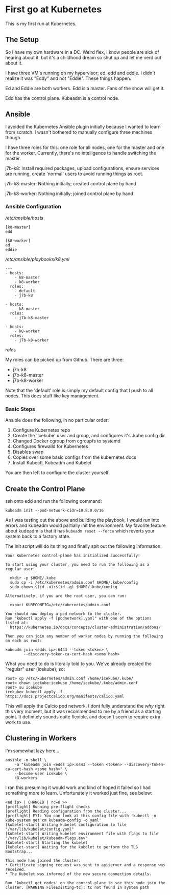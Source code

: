 # First go at Kubernetes

This is my first run at Kubernetes.

## The Setup

So I have my own hardware in a DC. Weird flex, I know people are sick of hearing about it, but it's a childhood dream so shut up and let me nerd out about it.

I have three VM's running on my hypervisor; ed, edd and eddie. I didn't realize it was "Eddy" and not "Eddie". These things happen.

Ed and Eddie are both workers. Edd is a master. Fans of the show will get it.

Edd has the control plane. Kubeadm is a control node.

## Ansible

I avoided the Kubernetes Ansible plugin initially because I wanted to learn from scratch. I wasn't bothered to manually configure three machines though.

I have three roles for this: one role for all nodes, one for the master and one for the worker. Currently, there's no intelligence to handle switching the master.

j7b-k8: Install required packages, upload configurations, ensure services are running, create 'normal' users to avoid running things as root.

j7b-k8-master: Nothing initially; created control plane by hand

j7b-k8-worker: Nothing initially; joined control plane by hand

### Ansible Configuration

*/etc/ansible/hosts*

```
[k8-master]
edd

[k8-worker]
ed
eddie
```

*/etc/ansible/playbooks/k8.yml*

```
---
- hosts:
    - k8-master
    - k8-worker
  roles:
    - default
    - j7b-k8

- hosts:
    - k8-master
  roles:
    - j7b-k8-master

- hosts:
    - k8-worker
  roles:
    - j7b-k8-worker
```

*roles*

My roles can be picked up from Github. There are three:

- j7b-k8
- j7b-k8-master
- j7b-k8-worker

Note that the 'default' role is simply my default config that I push to all nodes. This does stuff like key management.

### Basic Steps 

Ansible does the following, in no particular order:

1. Configure Kubernetes repo
2. Create the 'icekube' user and group, and configures it's .kube config dir
3. Changed Docker cgroup from cgroupfs to systemd
4. Configures firewalld for Kubernetes
5. Disables swap
6. Copies over some basic configs from the kubernetes docs
7. Install Kubectl, Kubeadm and Kubelet

You are then left to configure the cluster yourself.

## Create the Control Plane

ssh onto edd and run the following command:

```
kubeadm init --pod-network-cidr=10.8.0.0/16
```

As I was testing out the above and building the playbook, I would run into errors and kubeadm would partially init the environment. My favorite feature about kudeadm is that it has `kubeadm reset --force` which reverts your system back to a factory state. 

The init script will do its thing and finally spit out the following information:

```
Your Kubernetes control-plane has initialized successfully!

To start using your cluster, you need to run the following as a regular user:

  mkdir -p $HOME/.kube
  sudo cp -i /etc/kubernetes/admin.conf $HOME/.kube/config
  sudo chown $(id -u):$(id -g) $HOME/.kube/config

Alternatively, if you are the root user, you can run:

  export KUBECONFIG=/etc/kubernetes/admin.conf

You should now deploy a pod network to the cluster.
Run "kubectl apply -f [podnetwork].yaml" with one of the options listed at:
  https://kubernetes.io/docs/concepts/cluster-administration/addons/

Then you can join any number of worker nodes by running the following on each as root:

kubeadm join <edds ip>:6443 --token <token> \
        --discovery-token-ca-cert-hash <some hash>
```

What you need to do is literally told to you. We've already created the "regular" user (icekube), so:

```
root> cp /etc/kubernetes/admin.conf /home/icekube/.kube/
root> chown icekube:icekube /home/icekube/.kube/admin.conf
root> su icekube
icekube> kubectl apply -f https://docs.projectcalico.org/manifests/calico.yaml
```

This will apply the Calcio pod network. I dont fully understand the *why* right this very moment, but it was recommended to me by a friend as a starting point. It definitely sounds quite flexible, and doesn't seem to require extra work to use.

## Clustering in Workers

I'm somewhat lazy here...

```
ansible -m shell \
    -a "kubeadm join <edds ip>:6443 --token <token> --discovery-token-ca-cert-hash <some hash>" \
    --become-user icekube \
    k8-workers
```

I ran this presuming it would work and kind of hoped it failed so I had something more to learn. Unfortunately it worked just fine, see below:

```
<ed ip> | CHANGED | rc=0 >>
[preflight] Running pre-flight checks
[preflight] Reading configuration from the cluster...
[preflight] FYI: You can look at this config file with 'kubectl -n kube-system get cm kubeadm-config -o yaml'
[kubelet-start] Writing kubelet configuration to file "/var/lib/kubelet/config.yaml"
[kubelet-start] Writing kubelet environment file with flags to file "/var/lib/kubelet/kubeadm-flags.env"
[kubelet-start] Starting the kubelet
[kubelet-start] Waiting for the kubelet to perform the TLS Bootstrap...

This node has joined the cluster:
* Certificate signing request was sent to apiserver and a response was received.
* The Kubelet was informed of the new secure connection details.

Run 'kubectl get nodes' on the control-plane to see this node join the cluster. [WARNING FileExisting-tc]: tc not found in system path
```
